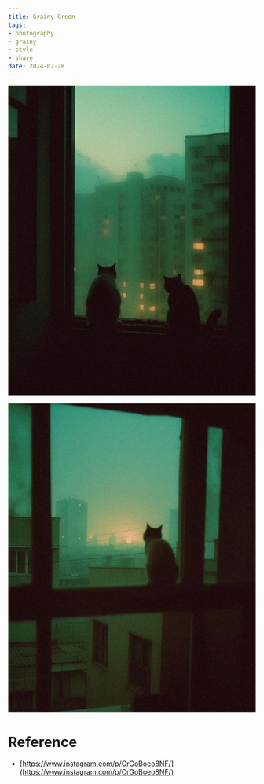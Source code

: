 ```yaml
---
title: Grainy Green
tags:
- photography
- grainy
- style
- share
date: 2024-02-28
---
```


![](photography/aesthetic/Style/attachments/cinematicshine_326914596_601425291912114_4038822895364546166_n.jpg)


![](photography/aesthetic/Style/attachments/cinematicshine_341207739_637183131584785_7839745357939483631_n.jpg)


# Reference

* [https://www.instagram.com/p/CrGoBoeo8NF/](https://www.instagram.com/p/CrGoBoeo8NF/)